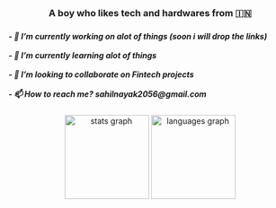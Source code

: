 <br clear="both">



###

<br clear="both">

<h3 align="center">A boy who likes tech and hardwares from 🇮🇳</h3>

###

<h5 align="left">- 🔭 I’m currently working on alot of things (soon i will drop the links)<br><br>- 🌱 I’m currently learning alot of things<br><br>- 👯 I’m looking to collaborate on Fintech projects<br><br>- 📫 How to reach me? sahilnayak2056@gmail.com</h5>

###

<div align="center">
  <img src="https://github-readme-stats.vercel.app/api?username=ogsahil&hide_title=false&hide_rank=false&show_icons=true&include_all_commits=true&count_private=true&disable_animations=false&theme=dracula&locale=en&hide_border=false&order=1" height="150" alt="stats graph"  />
  <img src="https://github-readme-stats.vercel.app/api/top-langs?username=ogsahil&locale=en&hide_title=false&layout=compact&card_width=320&langs_count=5&theme=dracula&hide_border=false&order=2" height="150" alt="languages graph"  />
</div>

###
